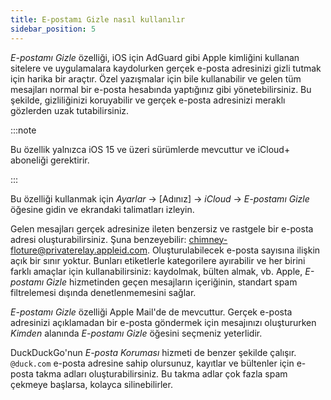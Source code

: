 ```yaml
---
title: E-postamı Gizle nasıl kullanılır
sidebar_position: 5
---
```


*E-postamı Gizle* özelliği, iOS için AdGuard gibi Apple kimliğini kullanan sitelere ve uygulamalara kaydolurken gerçek e-posta adresinizi gizli tutmak için harika bir araçtır. Özel yazışmalar için bile kullanabilir ve gelen tüm mesajları normal bir e-posta hesabında yaptığınız gibi yönetebilirsiniz. Bu şekilde, gizliliğinizi koruyabilir ve gerçek e-posta adresinizi meraklı gözlerden uzak tutabilirsiniz.

:::note

Bu özellik yalnızca iOS 15 ve üzeri sürümlerde mevcuttur ve iCloud+ aboneliği gerektirir.

:::

Bu özelliği kullanmak için *Ayarlar* → [Adınız] → *iCloud* → *E-postamı Gizle* öğesine gidin ve ekrandaki talimatları izleyin.

Gelen mesajları gerçek adresinize ileten benzersiz ve rastgele bir e-posta adresi oluşturabilirsiniz. Şuna benzeyebilir: chimney-floture@privaterelay.appleid.com. Oluşturulabilecek e-posta sayısına ilişkin açık bir sınır yoktur. Bunları etiketlerle kategorilere ayırabilir ve her birini farklı amaçlar için kullanabilirsiniz: kaydolmak, bülten almak, vb. Apple, *E-postamı Gizle* hizmetinden geçen mesajların içeriğinin, standart spam filtrelemesi dışında denetlenmemesini sağlar.

*E-postamı Gizle* özelliği Apple Mail'de de mevcuttur. Gerçek e-posta adresinizi açıklamadan bir e-posta göndermek için mesajınızı oluştururken *Kimden* alanında *E-postamı Gizle* öğesini seçmeniz yeterlidir.

DuckDuckGo'nun *E-posta Koruması* hizmeti de benzer şekilde çalışır. `@duck.com` e-posta adresine sahip olursunuz, kayıtlar ve bültenler için e-posta takma adları oluşturabilirsiniz. Bu takma adlar çok fazla spam çekmeye başlarsa, kolayca silinebilirler.
